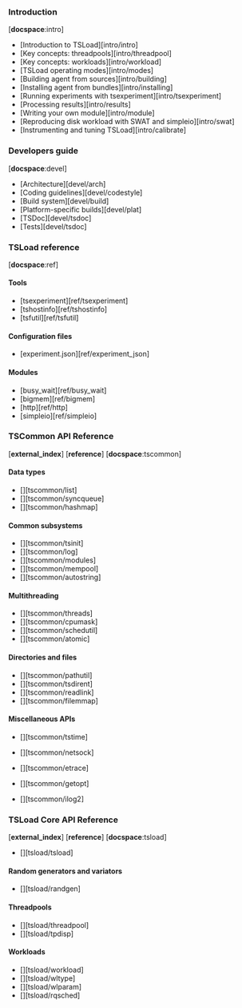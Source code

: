 
### Introduction 
[__docspace__:intro]

* [Introduction to TSLoad][intro/intro]
* [Key concepts: threadpools][intro/threadpool]
* [Key concepts: workloads][intro/workload]
* [TSLoad operating modes][intro/modes]
* [Building agent from sources][intro/building]
* [Installing agent from bundles][intro/installing]
* [Running experiments with tsexperiment][intro/tsexperiment]
* [Processing results][intro/results]
* [Writing your own module][intro/module]
* [Reproducing disk workload with SWAT and simpleio][intro/swat]
* [Instrumenting and tuning TSLoad][intro/calibrate]

### Developers guide
[__docspace__:devel]

* [Architecture][devel/arch]
* [Coding guidelines][devel/codestyle]
* [Build system][devel/build]
* [Platform-specific builds][devel/plat]
* [TSDoc][devel/tsdoc]
* [Tests][devel/tsdoc]

### TSLoad reference
[__docspace__:ref]

#### Tools

* [tsexperiment][ref/tsexperiment]
* [tshostinfo][ref/tshostinfo]
* [tsfutil][ref/tsfutil]

#### Configuration files

* [experiment.json][ref/experiment_json]

#### Modules

* [busy_wait][ref/busy_wait]
* [bigmem][ref/bigmem]
* [http][ref/http]
* [simpleio][ref/simpleio]

### TSCommon API Reference
[__external_index__] [__reference__] [__docspace__:tscommon]

#### Data types

* [][tscommon/list]
* [][tscommon/syncqueue]
* [][tscommon/hashmap]

#### Common subsystems

* [][tscommon/tsinit]
* [][tscommon/log]
* [][tscommon/modules]
* [][tscommon/mempool]
* [][tscommon/autostring]

#### Multithreading

* [][tscommon/threads]
* [][tscommon/cpumask]
* [][tscommon/schedutil]
* [][tscommon/atomic]

#### Directories and files

* [][tscommon/pathutil]
* [][tscommon/tsdirent]
* [][tscommon/readlink]
* [][tscommon/filemmap]

#### Miscellaneous APIs

* [][tscommon/tstime]
* [][tscommon/netsock]
* [][tscommon/etrace]

* [][tscommon/getopt]
* [][tscommon/ilog2]

### TSLoad Core API Reference
[__external_index__] [__reference__] [__docspace__:tsload]

* [][tsload/tsload]

#### Random generators and variators

* [][tsload/randgen]

#### Threadpools

* [][tsload/threadpool]
* [][tsload/tpdisp]

#### Workloads

* [][tsload/workload]
* [][tsload/wltype]
* [][tsload/wlparam]
* [][tsload/rqsched]
